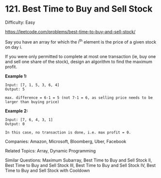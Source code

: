 # 121. Best Time to Buy and Sell Stock

Difficulty: Easy

https://leetcode.com/problems/best-time-to-buy-and-sell-stock/

Say you have an array for which the i<sup>th</sup> element is the price of a given stock on day i.

If you were only permitted to complete at most one transaction (ie, buy one and sell one share of the stock), design an algorithm to find the maximum profit.

**Example 1:**
```
Input: [7, 1, 5, 3, 6, 4]
Output: 5

max. difference = 6-1 = 5 (not 7-1 = 6, as selling price needs to be larger than buying price)
```
**Example 2:**
```
Input: [7, 6, 4, 3, 1]  
Output: 0

In this case, no transaction is done, i.e. max profit = 0.
```

Companies: Amazon, Microsoft, Bloomberg, Uber, Facebook

Related Topics: Array, Dynamic Programming

Similar Questions: Maximum Subarray, Best Time to Buy and Sell Stock II, Best Time to Buy and Sell Stock III, Best Time to Buy and Sell Stock IV, Best Time to Buy and Sell Stock with Cooldown
